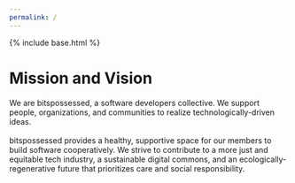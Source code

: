 ```yaml
---
permalink: /
---
```


{% include base.html %}

# Mission and Vision

<div class="container-medium">
  <div class="grid-item">
    We are bitspossessed, a software developers collective. We support people, organizations, and communities to realize technologically-driven ideas.<br><br>
    bitspossessed provides a healthy, supportive space for our members to build software cooperatively. We strive to contribute to a more just and equitable tech industry, a sustainable digital commons, and an ecologically-regenerative future that prioritizes care and social responsibility.
  </div>
</div>
